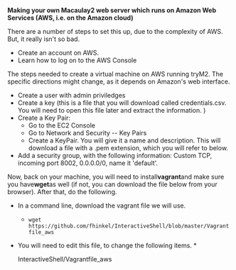 **Making your own Macaulay2 web server which
runs on Amazon Web Services (AWS, i.e. on the Amazon cloud)**

There are a number of steps to set this up,
due to the complexity of AWS.  But, it really isn't
so bad.

* Create an account on AWS.
* Learn how to log on to the AWS Console

The steps needed to create a virtual machine on AWS running tryM2.  The specific
directions might change, as it depends on Amazon's web interface.

* Create a user with admin priviledges
* Create a key (this is a file that you will download
called credentials.csv.  You will need to open this file later and extract the information. )
* Create a Key Pair:
  * Go to the EC2 Console
  * Go to Network and Security -- Key Pairs
  * Create a KeyPair.  You will give it a name and description.
    This will download a file with a .pem extension, which you
    will refer to below.
* Add a security group, with the following information:
Custom TCP, incoming port 8002, 0.0.0.0/0, name it 'default'.

Now, back on your machine, you will need to install**vagrant**and
make sure you have**wget**as well (if not, you can download the file below from your browser).  After that, do the following.

* In a command line, download the vagrant file we will use.
  * `wget https://github.com/fhinkel/InteractiveShell/blob/master/Vagrantfile_aws`
* You will need to edit this file, to change the following items.
  *

  InteractiveShell/Vagrantfile_aws
